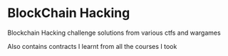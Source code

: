 # BlockChain Hacking

Blockchain Hacking challenge solutions from various ctfs and wargames

Also contains contracts I learnt from all the courses I took   
 
 
 
 
 
 
 
 
 
 
  
 
